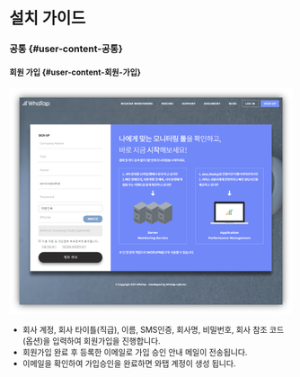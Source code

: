 # 설치 가이드

### 공통 {#user-content-공통}

#### 회원 가입 {#user-content-회원-가입}

[![190](https://github.com/jinronara/IntegratedManual/raw/master/images/190.png)](https://github.com/jinronara/IntegratedManual/blob/master/images/190.png)

* 회사 계정, 회사 타이틀\(직급\), 이름, SMS인증, 회사명, 비밀번호, 회사 참조 코드\(옵션\)을 입력하여 회원가입을 진행합니다.
* 회원가입 완료 후 등록한 이메일로 가입 승인 안내 메일이 전송됩니다.
* 이메일을 확인하여 가입승인을 완료하면 와탭 계정이 생성 됩니다.
